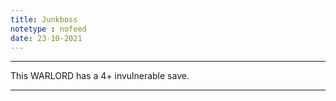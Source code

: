 ```yaml
---
title: Junkboss
notetype : nofeed
date: 23-10-2021
---
```


---

This WARLORD has a 4+ invulnerable save.

---
